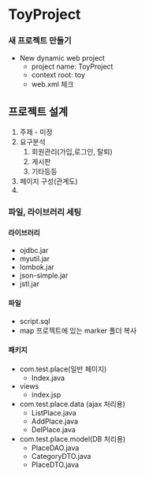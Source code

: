 # ToyProject
### 새 프로젝트 만들기
- New dynamic web project
  - project name: ToyProject
  - context root: toy
  - web.xml 체크

## 프로젝트 설계
1. 주제 - 미정
2. 요구분석
   1. 회원관리(가입,로그인, 탈퇴)
   2. 게시판
   3. 기타등등
3. 페이지 구성(관계도)
4. 

### 파일, 라이브러리 세팅
#### 라이브러리
- ojdbc.jar
- myutil.jar
- lombok.jar
- json-simple.jar
- jstl.jar
  
#### 파일
- script.sql
- map 프로젝트에 있는 marker 폴더 복사
  
#### 패키지
- com.test.place(일반 페이지)
  - Index.java
- views
  - index.jsp
- com.test.place.data (ajax 처리용)
  - ListPlace.java
  - AddPlace.java
  - DelPlace.java
- com.test.place.model(DB 처리용)
  - PlaceDAO.java
  - CategoryDTO.java
  - PlaceDTO.java